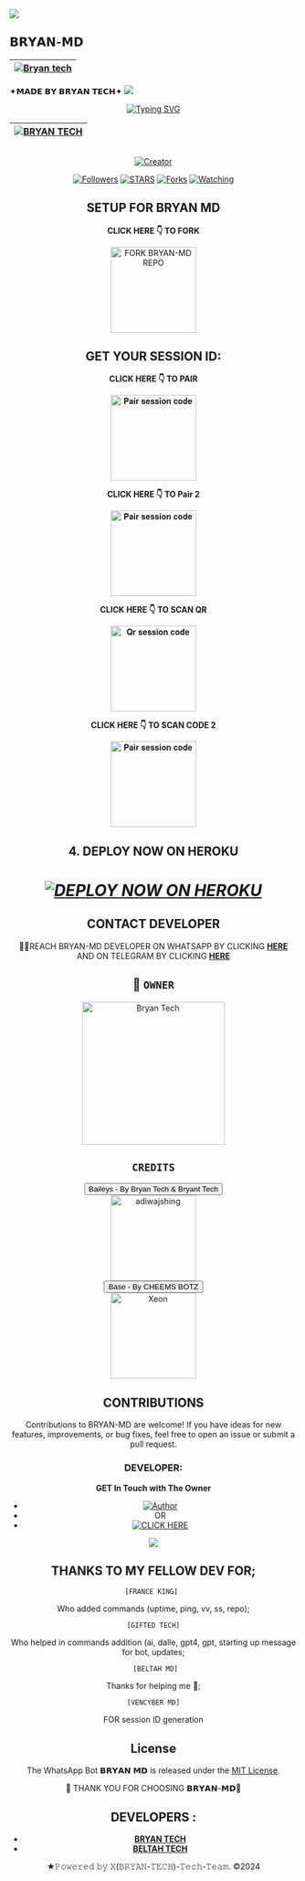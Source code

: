 <a><img src='https://i.imgur.com/LyHic3i.gif'/></a>
## 𝗕𝗥𝗬𝗔𝗡-𝗠𝗗
| [![Bryan tech](https://telegra.ph/file/9f0a735f0587490f6aa44.jpg)](https://github.com/Elsa2090)|
|----|
   ✦𝗠𝗔𝗗𝗘 𝗕𝗬 𝗕𝗥𝗬𝗔𝗡 𝗧𝗘𝗖𝗛✦
<a><img src='https://i.imgur.com/LyHic3i.gif'/></a>

<div align="center">
<a href="https://git.io/typing-svg"><img src="https://readme-typing-svg.demolab.com?font=Black+Ops+One&size=50&pause=1000&color=1BAFBAFF&center=true&width=910&height=100&lines=𝗕𝗥𝗬𝗔𝗡+𝗠𝗗;A+WHATSAPP+BOT;CREATED+BY+𝗕𝗥𝗬𝗔𝗡+𝗧𝗘𝗖𝗛" alt="Typing SVG" /></a>
  </p>
<div align="center">

| [![BRYAN TECH](https://telegra.ph/file/9f0a735f0587490f6aa44.jpg)](https://github.com/Bryanlover1)|
|--------|

<p align="center">
  <a href="#"><img src="http://readme-typing-svg.herokuapp.com?color=d1fa02&center=true&vCenter=true&multiline=false&lines=𝗕𝗥𝗬𝗔𝗡-𝗠𝗗" alt="">
</p>
<p align="center">
<a href="#"><img title="Creator" src="https://img.shields.io/badge/Creator-𝗕𝗥𝗬𝗔𝗡 𝗧𝗘𝗖𝗛-blue.svg?style=for-the-badge&logo=github"></a>
<p/>
<p align="center">
<a href="https://github.com/Bryanlover1?tab=followers"><img title="Followers" src="https://img.shields.io/github/followers/Bryanlover1?label=Followers&style=social"></a>
<a href="https://github.com/Bryanlover1/Bryan-md/stargazers/"><img title="STARS" src="https://img.shields.io/github/stars/Bryanlover1/Bryan-md?&style=social"></a>
<a href="https://github.com/Bryanlover1/Bryan-md/network/members"><img title="Forks" src="https://img.shields.io/github/forks/Bryanlover1/Bryan-md?style=social"></a>
<a href="https://github.com/Bryanlover1/Bryan-md/watchers"><img title="Watching" src="https://img.shields.io/github/watchers/Bryanlover1/Bryan-md?label=Watching&style=social"></a>
  
## SETUP FOR BRYAN MD

**CLICK HERE 👇 TO FORK**

<a href="https://github.com/Bryanlover1/Bryan-md/fork"><img src="https://img.shields.io/badge/BRYAN-MD-black" alt="FORK BRYAN-MD REPO" width="150"></a>

## GET YOUR SESSION ID: 

**CLICK HERE 👇 TO PAIR**

<a href="https://bmw-xmd-251b102dfbde.herokuapp.com/pair"><img src="https://img.shields.io/badge/Pair%20session%20code-white" alt="𝐏𝐚𝐢𝐫 𝐬𝐞𝐬𝐬𝐢𝐨𝐧 𝐜𝐨𝐝𝐞" width="150"></a>

**CLICK HERE 👇 TO Pair 2**

<a href="https://render-session-scanner-by-ibrahim-adams.onrender.com/pair"><img src="https://img.shields.io/badge/Pair%20session%20code-blur" alt="𝐏𝐚𝐢𝐫 𝐬𝐞𝐬𝐬𝐢𝐨𝐧 𝐜𝐨𝐝𝐞" width="150"></a>

**CLICK HERE 👇 TO SCAN QR**

<a href="https://bmw-xmd-251b102dfbde.herokuapp.com/qr"><img src="https://img.shields.io/badge/QR%20session%20code-gold" alt="𝐐𝐫 𝐬𝐞𝐬𝐬𝐢𝐨𝐧 𝐜𝐨𝐝𝐞" width="150"></a>

**CLICK HERE 👇 TO SCAN CODE 2**

<a href="https://ibrahim-tech-qr-1-2-1.onrender.com/"><img src="https://img.shields.io/badge/Pair%20session%20code-pink" alt="𝐏𝐚𝐢𝐫 𝐬𝐞𝐬𝐬𝐢𝐨𝐧 𝐜𝐨𝐝𝐞" width="150"></a>

## 4. DEPLOY NOW ON HEROKU 
<h1 align="center">
 
 ***[![DEPLOY NOW ON HEROKU](https://www.herokucdn.com/deploy/button.svg)](https://dashboard.heroku.com/new?button-url=https://github.com/Bryanlover1/Bryan-md&template=https://github.com/Bryanlover1/Bryan-md.git)***

 ## CONTACT DEVELOPER

👨‍💻REACH BRYAN-MD DEVELOPER ON WHATSAPP BY CLICKING  [**HERE**](https://wa.me/233263176982)  AND ON TELEGRAM BY CLICKING  [**HERE**](https://t.me/Bryan_lover1) 

## 📛 `OWNER` 
<a href="https://github.com/Bryanlover1"><img src="https://github.com/Bryanlover1.png" width="250" height="250" alt="Bryan Tech"/></a>

## `CREDITS` 
<div><button id="boton" type="button">Baileys - By Bryan Tech & Bryant Tech</button></div>
<a href="https://github.com/Elsa2090"><img src="https://github.com/Elsa2090.png" width="150" height="150" alt="adiwajshing"/></a>
<div><button id="boton" type="button">Base  - By CHEEMS BOTZ</button></div>
<a href="https://github.com/Kingjux"><img src="https://github.com/Kingjux.png" width="150" height="150" alt="Xeon"/></a>



## CONTRIBUTIONS

Contributions to BRYAN-MD are welcome! If you have ideas for new features, improvements, or bug fixes, feel free to open an issue or submit a pull request. <br>

### DEVELOPER:
**GET In Touch with The Owner**
- <a href="https://instagram.com/Bryan_lover1"><img title="Author" src="https://img.shields.io/badge/ON INSTAGRAM-black?style=for-the-badge&logo=Instagram"></a>
- OR 
- <a href="https://wa.me/233263176982" target="_blank">
    <img alt="CLICK HERE" src="https://img.shields.io/badge/ On WhatsApp  -25D366?style=for-the-badge&logo=whatsapp&logoColor=white" />
  </a>
<a><img src='https://i.imgur.com/LyHic3i.gif'/></a>

  ## THANKS TO MY FELLOW DEV FOR;

    [FRANCE KING] 
    
Who added commands (uptime, ping, vv, ss, repo); <br>

    [GIFTED TECH]
    
Who helped in commands addition 
(ai, dalle, gpt4, gpt, starting up message for bot, updates; <br>

     [BELTAH MD]
     
Thanks for helping me 🙇; <br>

     [VENCYBER MD] 
     
FOR session ID generation <br>
    
## License

The WhatsApp Bot 𝗕𝗥𝗬𝗔𝗡 𝗠𝗗 is released under the [MIT License](https://opensource.org/licenses/MIT).

🌟 THANK YOU FOR CHOOSING 𝗕𝗥𝗬𝗔𝗡-𝗠𝗗🌟

## DEVELOPERS :

- [**BRYAN TECH**](https://github.com/Bryanlover1)
- [**BELTAH TECH**](https://github.com/Beltahmd) 
   
★𝙿𝚘𝚠𝚎𝚛𝚎𝚍 𝚋𝚢 𝚇(𝙱𝚁𝚈𝙰𝙽-𝚃𝙴𝙲𝙷)-𝚃𝚎𝚌𝚑-𝚃𝚎𝚊𝚖. ©2024
